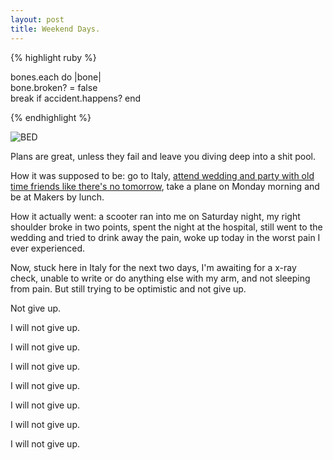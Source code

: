 ```yaml
---
layout: post
title: Weekend Days.
---
```


{% highlight ruby %}

bones.each do |bone|  
  bone.broken? = false    
  break if accident.happens?
end

{% endhighlight %}

![BED](http://federicomaffei.github.io/public/images/broken.jpg)

Plans are great, unless they fail and leave you diving deep into a shit pool.

How it was supposed to be: go to Italy, [attend wedding and party with old time friends like there's no tomorrow](https://www.youtube.com/watch?v=xlrqaAjBwS4), take a plane on Monday morning and be at Makers by lunch.

How it actually went: a scooter ran into me on Saturday night, my right shoulder broke in two points, spent the night at the hospital, still went to the wedding and tried to drink away the pain, woke up today in the worst pain I ever experienced.

Now, stuck here in Italy for the next two days, I'm awaiting for a x-ray check, unable to write or do anything else with my arm, and not sleeping from pain. But still trying to be optimistic and not give up.

Not give up.

I will not give up.

I will not give up.

I will not give up.

I will not give up.

I will not give up.

I will not give up.

I will not give up.





